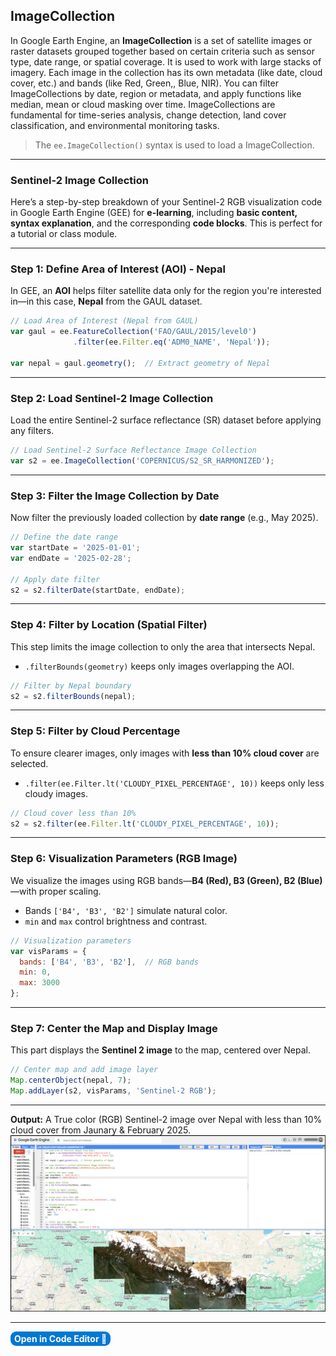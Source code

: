 ## ImageCollection
In Google Earth Engine, an **ImageCollection** is a set of satellite images or raster datasets grouped together based on certain criteria such as sensor type, date range, or spatial coverage. It is used to work with large stacks of imagery. Each image in the collection has its own metadata (like date, cloud cover, etc.) and bands (like Red, Green,, Blue, NIR). You can filter ImageCollections by date, region or metadata, and apply functions like median, mean or cloud masking over time. ImageCollections are fundamental for time-series analysis, change detection, land cover classification, and environmental monitoring tasks.
> The `ee.ImageCollection()` syntax is used to load a ImageCollection.

---

### **Sentinel-2 Image Collection**

Here’s a step-by-step breakdown of your Sentinel-2 RGB visualization code in Google Earth Engine (GEE) for **e-learning**, including **basic content, syntax explanation**, and the corresponding **code blocks**. This is perfect for a tutorial or class module.

---

### Step 1: Define Area of Interest (AOI) - Nepal
In GEE, an **AOI** helps filter satellite data only for the region you're interested in—in this case, **Nepal** from the GAUL dataset.
```js
// Load Area of Interest (Nepal from GAUL)
var gaul = ee.FeatureCollection('FAO/GAUL/2015/level0')
              .filter(ee.Filter.eq('ADM0_NAME', 'Nepal'));

var nepal = gaul.geometry();  // Extract geometry of Nepal
```

---

### Step 2: Load Sentinel-2 Image Collection
Load the entire Sentinel-2 surface reflectance (SR) dataset before applying any filters.
```js
// Load Sentinel-2 Surface Reflectance Image Collection
var s2 = ee.ImageCollection('COPERNICUS/S2_SR_HARMONIZED');
```

---

### Step 3: Filter the Image Collection by Date

Now filter the previously loaded collection by **date range** (e.g., May 2025).
```js
// Define the date range
var startDate = '2025-01-01';
var endDate = '2025-02-28';

// Apply date filter
s2 = s2.filterDate(startDate, endDate);
```

---

### Step 4: Filter by Location (Spatial Filter)
This step limits the image collection to only the area that intersects Nepal.
* `.filterBounds(geometry)` keeps only images overlapping the AOI.
```js
// Filter by Nepal boundary
s2 = s2.filterBounds(nepal);
```

---

### Step 5: Filter by Cloud Percentage
To ensure clearer images, only images with **less than 10% cloud cover** are selected.
* `.filter(ee.Filter.lt('CLOUDY_PIXEL_PERCENTAGE', 10))` keeps only less cloudy images.
```js
// Cloud cover less than 10%
s2 = s2.filter(ee.Filter.lt('CLOUDY_PIXEL_PERCENTAGE', 10)); 
```

---

### Step 6: Visualization Parameters (RGB Image)
We visualize the images using RGB bands—**B4 (Red), B3 (Green), B2 (Blue)**—with proper scaling.
* Bands `['B4', 'B3', 'B2']` simulate natural color.
* `min` and `max` control brightness and contrast.
```js
// Visualization parameters
var visParams = {
  bands: ['B4', 'B3', 'B2'],  // RGB bands
  min: 0,
  max: 3000
};
```

---

### Step 7: Center the Map and Display Image
This part displays the **Sentinel 2 image** to the map, centered over Nepal.
```js
// Center map and add image layer
Map.centerObject(nepal, 7);
Map.addLayer(s2, visParams, 'Sentinel-2 RGB');
```

---

**Output:**
A True color (RGB) Sentinel-2 image over Nepal with less than 10% cloud cover from Jaunary & February 2025.
<img src="../../images/basic/image-collection.png">

---
<a href="https://code.earthengine.google.com/595bcb5a292a7e8fb0036753045b42c4?noload=true" target="_blank" style="display: inline-block; padding: 3px 6px; background-color: #0078d4; color: white; text-decoration: none; border-radius: 9px; font-weight: bold;">
  Open in Code Editor 🔗
</a>